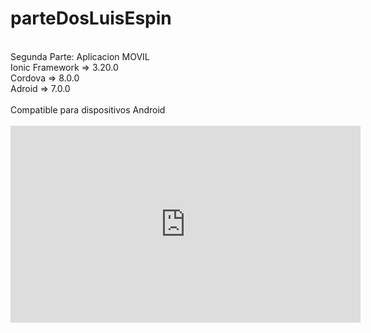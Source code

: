 # parteDosLuisEspin
<br>
Segunda Parte: Aplicacion MOVIL
<br>
Ionic Framework =>  3.20.0
<br>
Cordova         =>  8.0.0
<br>
Adroid          =>  7.0.0
<br>
<br>
Compatible para dispositivos Android
<br>
<br>
<iframe width="560" height="315" src="https://www.youtube.com/embed/FtOFH332J7U" frameborder="0" allow="autoplay; encrypted-media" allowfullscreen></iframe>
<br>

